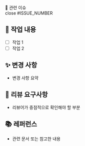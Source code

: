 🌱 관련 이슈  
close #ISSUE_NUMBER

## 📌 작업 내용  
- [ ] 작업 1  
- [ ] 작업 2  

## ✨ 변경 사항  
- 변경 사항 요약  

## 🙏 리뷰 요구사항  
- 리뷰어가 중점적으로 확인해야 할 부분  

## 📚 레퍼런스  
- 관련 문서 또는 참고한 내용  

